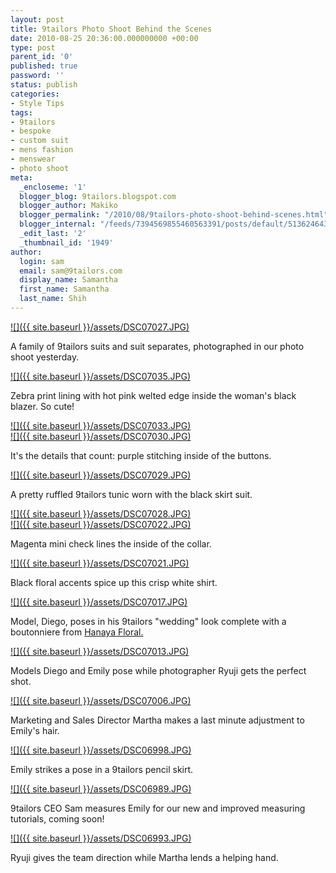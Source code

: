 ```yaml
---
layout: post
title: 9tailors Photo Shoot Behind the Scenes
date: 2010-08-25 20:36:00.000000000 +00:00
type: post
parent_id: '0'
published: true
password: ''
status: publish
categories:
- Style Tips
tags:
- 9tailors
- bespoke
- custom suit
- mens fashion
- menswear
- photo shoot
meta:
  _encloseme: '1'
  blogger_blog: 9tailors.blogspot.com
  blogger_author: Makiko
  blogger_permalink: "/2010/08/9tailors-photo-shoot-behind-scenes.html"
  blogger_internal: "/feeds/7394569855460563391/posts/default/5136246434256138"
  _edit_last: '2'
  _thumbnail_id: '1949'
author:
  login: sam
  email: sam@9tailors.com
  display_name: Samantha
  first_name: Samantha
  last_name: Shih
---
```

[![]({{ site.baseurl }}/assets/DSC07027.JPG)](http://4.bp.blogspot.com/_20LDsLnO2rk/THaZdnMtf9I/AAAAAAAABVg/Gb8Q-u97a-s/s1600/DSC07027.JPG)  

A family of 9tailors suits and suit separates, photographed in our photo shoot yesterday.

  
[![]({{ site.baseurl }}/assets/DSC07035.JPG)](http://1.bp.blogspot.com/_20LDsLnO2rk/THaY_GSIdUI/AAAAAAAABVY/g6fDvTqtQWY/s1600/DSC07035.JPG)  

Zebra print lining with hot pink welted edge inside the woman's black blazer. So cute!

  
[![]({{ site.baseurl }}/assets/DSC07033.JPG)](http://1.bp.blogspot.com/_20LDsLnO2rk/THaY-kcqNOI/AAAAAAAABVQ/cGGPTSlQC34/s1600/DSC07033.JPG)  
[![]({{ site.baseurl }}/assets/DSC07030.JPG)](http://1.bp.blogspot.com/_20LDsLnO2rk/THaY-J6owAI/AAAAAAAABVI/ecD33GQUZqA/s1600/DSC07030.JPG)  

It's the details that count: purple stitching inside of the buttons.

  
[![]({{ site.baseurl }}/assets/DSC07029.JPG)](http://4.bp.blogspot.com/_20LDsLnO2rk/THaY9nMlyRI/AAAAAAAABVA/xAHdBxrOSt4/s1600/DSC07029.JPG)  

A pretty ruffled 9tailors tunic worn with the black skirt suit.

  
[![]({{ site.baseurl }}/assets/DSC07028.JPG)](http://4.bp.blogspot.com/_20LDsLnO2rk/THaY865wgrI/AAAAAAAABU4/HixzCrO8AC8/s1600/DSC07028.JPG)  
[![]({{ site.baseurl }}/assets/DSC07022.JPG)](http://1.bp.blogspot.com/_20LDsLnO2rk/THWCl0dSvaI/AAAAAAAABTI/b8X5PLpIPcs/s1600/DSC07022.JPG)  

Magenta mini check lines the inside of the collar.

  
[![]({{ site.baseurl }}/assets/DSC07021.JPG)](http://4.bp.blogspot.com/_20LDsLnO2rk/THWClFx4b8I/AAAAAAAABTA/JkLu2xT-5Ac/s1600/DSC07021.JPG)

Black floral accents spice up this crisp white shirt.

  
[![]({{ site.baseurl }}/assets/DSC07017.JPG)](http://1.bp.blogspot.com/_20LDsLnO2rk/THWCkhg7F8I/AAAAAAAABS4/N0EMaDs32Hc/s1600/DSC07017.JPG)  

Model, Diego, poses in his 9tailors "wedding" look complete with a boutonniere from [Hanaya Floral.](http://www.hanayafloral.com/)

  
[![]({{ site.baseurl }}/assets/DSC07013.JPG)](http://4.bp.blogspot.com/_20LDsLnO2rk/THWCkEQQ7QI/AAAAAAAABSw/0L7vB8_9P_0/s1600/DSC07013.JPG)  

Models Diego and Emily pose while photographer Ryuji gets the perfect shot.

  
[![]({{ site.baseurl }}/assets/DSC07006.JPG)](http://1.bp.blogspot.com/_20LDsLnO2rk/THWCjqrf10I/AAAAAAAABSo/ldozG-lQ85Q/s1600/DSC07006.JPG)  

Marketing and Sales Director Martha makes a last minute adjustment to Emily's hair.

  
[![]({{ site.baseurl }}/assets/DSC06998.JPG)](http://3.bp.blogspot.com/_20LDsLnO2rk/THWAh3csbII/AAAAAAAABSg/hhthv-HmTtE/s1600/DSC06998.JPG)  

Emily strikes a pose in a 9tailors pencil skirt.

  
[![]({{ site.baseurl }}/assets/DSC06989.JPG)](http://2.bp.blogspot.com/_20LDsLnO2rk/THWAhN6qIUI/AAAAAAAABSY/fMbsUz1h8ls/s1600/DSC06989.JPG)  

9tailors CEO Sam measures Emily for our new and improved measuring tutorials, coming soon!

  
[![]({{ site.baseurl }}/assets/DSC06993.JPG)](http://2.bp.blogspot.com/_20LDsLnO2rk/THWAgGGeZDI/AAAAAAAABSQ/-92q09u88bs/s1600/DSC06993.JPG)  

Ryuji gives the team direction while Martha lends a helping hand.